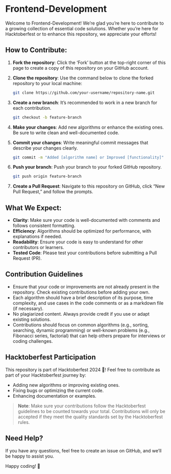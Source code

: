 # Frontend-Development

Welcome to Frontend-Development! We’re glad you’re here to contribute to a growing collection of essential code solutions. Whether you’re here for Hacktoberfest or to enhance this repository, we appreciate your efforts!

## How to Contribute:

1. **Fork the repository**: Click the ‘Fork’ button at the top-right corner of this page to create a copy of this repository on your GitHub account.

2. **Clone the repository**: Use the command below to clone the forked repository to your local machine:
   ```bash
   git clone https://github.com/your-username/repository-name.git
   ```
3. **Create a new branch**: It’s recommended to work in a new branch for each contribution.
   ```bash
   git checkout -b feature-branch
   ```
4. **Make your changes**: Add new algorithms or enhance the existing ones. Be sure to write clean and well-documented code.
5. **Commit your changes**: Write meaningful commit messages that describe your changes clearly.
   ```bash
   git commit -m "Added [algorithm name] or Improved [functionality]"
   ```
6. **Push your branch**: Push your branch to your forked GitHub repository.
   ```bash
   git push origin feature-branch
   ```
7. **Create a Pull Request**: Navigate to this repository on GitHub, click “New Pull Request,” and follow the prompts.

## What We Expect:
- **Clarity**: Make sure your code is well-documented with comments and follows consistent formatting.
- **Efficiency**: Algorithms should be optimized for performance, with explanations if needed.
- **Readability**: Ensure your code is easy to understand for other contributors or learners.
- **Tested Code**: Please test your contributions before submitting a Pull Request (PR).

## Contribution Guidelines

- Ensure that your code or improvements are not already present in the repository. Check existing contributions before adding your own.
- Each algorithm should have a brief description of its purpose, time complexity, and use cases in the code comments or as a markdown file (if necessary).
- No plagiarized content. Always provide credit if you use or adapt existing solutions.
- Contributions should focus on common algorithms (e.g., sorting, searching, dynamic programming) or well-known problems (e.g., Fibonacci series, factorial) that can help others prepare for interviews or coding challenges.

## Hacktoberfest Participation

This repository is part of Hacktoberfest 2024 🎉! Feel free to contribute as part of your Hacktoberfest journey by:

- Adding new algorithms or improving existing ones.
- Fixing bugs or optimizing the current code.
- Enhancing documentation or examples.

> **Note**: Make sure your contributions follow the Hacktoberfest guidelines to be counted towards your total. Contributions will only be accepted if they meet the quality standards set by the Hacktoberfest rules.

## Need Help?

If you have any questions, feel free to create an issue on GitHub, and we’ll be happy to assist you.

Happy coding! 🚀

   


 
